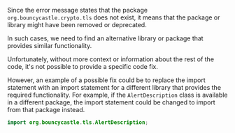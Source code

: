 Since the error message states that the package `org.bouncycastle.crypto.tls` does not exist, it means that the package or library might have been removed or deprecated. 

In such cases, we need to find an alternative library or package that provides similar functionality. 

Unfortunately, without more context or information about the rest of the code, it's not possible to provide a specific code fix. 

However, an example of a possible fix could be to replace the import statement with an import statement for a different library that provides the required functionality. For example, if the `AlertDescription` class is available in a different package, the import statement could be changed to import from that package instead.

```java
import org.bouncycastle.tls.AlertDescription;
```